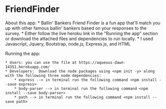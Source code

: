 # FriendFinder


About this app:
    * Ballin' Bankers Friend Finder is a fun app that'll match you up with other famous ballin' bankers based on your responses to the survey.
    * Either follow the live heroku link in the "Running the app" section or download the attached files and dependencies to run locally.
    * I used Javascript, Jquery, Bootstrap, node.js, Express.js, and HTML

Running the app:

    * Users: you can use the file at https://aqueous-dawn-14351.herokuapp.com/
    * Developers:  Download the node packages using <npm init -y> along with the following three node dependencies:
        * express --> in terminal run the following command <npm install --save express>
        * body-parser --> in terminal run the following command <npm install --save body-parser>
        * path --> in terminal run the following command <npm install --save path>

